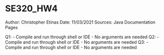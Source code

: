 # SE320_HW4
Author: Christopher Etinas
Date: 11/03/2021
Sources: Java Documentation Pages

Q1:
    - Compile and run through shell or IDE
    - No arguments are needed
Q2:
    - Compile and run through shell or IDE
    - No arguments are needed
Q3:
    - Compile and run through shell or IDE
    - No arguments are needed
